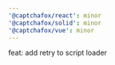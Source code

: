 ```yaml
---
'@captchafox/react': minor
'@captchafox/solid': minor
'@captchafox/vue': minor
---
```


feat: add retry to script loader
